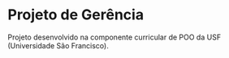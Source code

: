 # Projeto de Gerência


Projeto desenvolvido na componente curricular de POO da USF (Universidade São Francisco).
